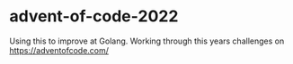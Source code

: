 # advent-of-code-2022
Using this to improve at Golang. Working through this years challenges on https://adventofcode.com/
